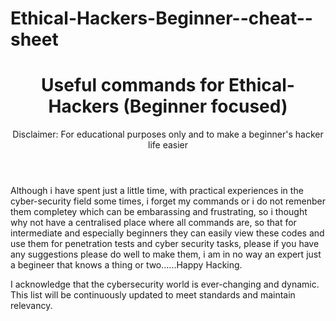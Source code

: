 # Ethical-Hackers-Beginner--cheat--sheet
<header>

# Useful commands for Ethical-Hackers (Beginner focused)

Disclaimer: For educational purposes only and to make a beginner's hacker life easier

</header>

Although i have spent just a little time, with practical experiences in the cyber-security field some times, i forget my commands or i do not remenber them completey which can be embarassing and frustrating, so i thought why not have a centralised place where all commands are, so that for intermediate and especially beginners they can easily view these codes and use them for penetration tests and cyber security tasks, please if you have any suggestions please do well to make them, i am in no way an expert just a begineer that knows a thing or two......Happy Hacking.

<footer>

I acknowledge that the cybersecurity world is ever-changing and dynamic. This list will be continuously updated to meet standards and maintain relevancy.

</footer>
